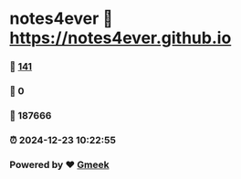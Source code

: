 # notes4ever :link: https://notes4ever.github.io 
### :page_facing_up: [141](https://notes4ever.github.io/tag.html) 
### :speech_balloon: 0 
### :hibiscus: 187666 
### :alarm_clock: 2024-12-23 10:22:55 
### Powered by :heart: [Gmeek](https://github.com/Meekdai/Gmeek)
